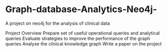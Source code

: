 # Graph-database-Analytics-Neo4j-
A project on neo4j for the analysis of clinical data

Project Overview
Prepare set of useful operational queries and analytical queries
Evaluate strategies to improve the performance of the graph queries
Analyse the clinical knowledge graph
Write a paper on the project


